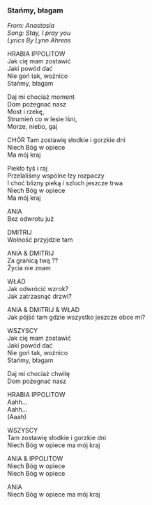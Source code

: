 ### Stańmy, błagam  
*From: Anastasia*  
*Song: Stay, I pray you*  
*Lyrics By Lynn Ahrens*  

HRABIA IPPOLITOW  
Jak cię mam zostawić  
Jaki powód dać  
Nie goń tak, woźnico   
Stańmy, błagam  

Daj mi chociaż moment  
Dom pożegnać nasz  
Most i rzekę,  
Strumień co w lesie lśni,  
Morze, niebo, gaj  

CHÓR
Tam zostawię słodkie i gorzkie dni  
Niech Bóg w opiece  
Ma mój kraj  
  
Piekło tyś i raj  
Przelaliśmy wspólne łzy rozpaczy  
I choć blizny pieką i szloch jeszcze trwa  
Niech Bóg w opiece  
Ma mój kraj  

ANIA  
Bez odwrotu już  

DMITRIJ  
Wolność przyjdzie tam
  
ANIA & DMITRIJ  
Za granicą twą ??  
Życia nie znam  
  
WŁAD  
Jak odwrócić wzrok?  
Jak zatrzasnąć drzwi?  
  
ANIA & DMITRIJ & WŁAD  
Jak pójść tam gdzie wszystko jeszcze obce mi?  
  
WSZYSCY  
Jak cię mam zostawić  
Jaki powód dać  
Nie goń tak, woźnico   
Stańmy, błagam  
  
Daj mi chociaż chwilę  
Dom pożegnać nasz  
  
HRABIA IPPOLITOW  
Aahh...  
Aahh...  
(Aaah)  
  
WSZYSCY  
Tam zostawię słodkie i gorzkie dni  
Niech Bóg w opiece ma mój kraj  
  
ANIA & IPPOLITOW  
Niech Bóg w opiece   
Niech Bóg w opiece  
  
ANIA  
Niech Bóg w opiece ma mój kraj  

